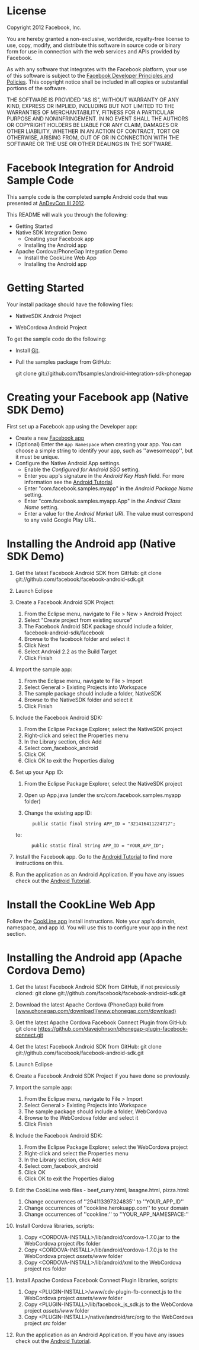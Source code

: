 **License**
========================

Copyright 2012 Facebook, Inc.

You are hereby granted a non-exclusive, worldwide, royalty-free license to
use, copy, modify, and distribute this software in source code or binary
form for use in connection with the web services and APIs provided by
Facebook.

As with any software that integrates with the Facebook platform, your use
of this software is subject to the [Facebook Developer Principles and
Policies](http://developers.facebook.com/policy/). This copyright notice
shall be included in all copies or substantial portions of the software.

THE SOFTWARE IS PROVIDED "AS IS", WITHOUT WARRANTY OF ANY KIND, EXPRESS OR
IMPLIED, INCLUDING BUT NOT LIMITED TO THE WARRANTIES OF MERCHANTABILITY,
FITNESS FOR A PARTICULAR PURPOSE AND NONINFRINGEMENT. IN NO EVENT SHALL
THE AUTHORS OR COPYRIGHT HOLDERS BE LIABLE FOR ANY CLAIM, DAMAGES OR OTHER
LIABILITY, WHETHER IN AN ACTION OF CONTRACT, TORT OR OTHERWISE, ARISING
FROM, OUT OF OR IN CONNECTION WITH THE SOFTWARE OR THE USE OR OTHER
DEALINGS IN THE SOFTWARE.

**Facebook Integration for Android Sample Code**
========================

This sample code is the completed sample Android code that was presented at [AnDevCon III 2012](http://www.andevcon.com/AndevCon_III/index.html).

This README will walk you through the following:

* Getting Started
* Native SDK Integration Demo
  * Creating your Facebook app
  * Installing the Android app
* Apache Cordova/PhoneGap Integration Demo
  * Install the CookLine Web App
  * Installing the Android app

**Getting Started**
===================

Your install package should have the following files:

* NativeSDK Android Project

* WebCordova Android Project


To get the sample code do the following:

* Install [Git](http://git-scm.com/).

* Pull the samples package from GitHub:

    git clone git://github.com/fbsamples/android-integration-sdk-phonegap


**Creating your Facebook app (Native SDK Demo)**
==============================

First set up a Facebook app using the Developer app:

* Create a new [Facebook app](https://developers.facebook.com/apps)
* (Optional) Enter the `App Namespace` when creating your app. You can choose a simple string to identify your app, such as ''awesomeapp'', but it must be unique.
* Configure the Native Android App settings.
  * Enable the _Configured for Android SSO_ setting.
  * Enter you app's signature in the _Android Key Hash_ field. For more information see the [Android Tutorial](https://developers.facebook.com/docs/mobile/android/build/#sig).
  * Enter "com.facebook.samples.myapp" in the _Android Package Name_ setting.
  * Enter "com.facebook.samples.myapp.App" in the _Android Class Name_ setting.
  * Enter a value for the _Android Market URI_. The value must correspond to any valid Google Play URL.



**Installing the Android app (Native SDK Demo)**
==========================

1. Get the latest Facebook Android SDK from GitHub: git clone git://github.com/facebook/facebook-android-sdk.git

1. Launch Eclipse

1. Create a Facebook Android SDK Project:
   1. From the Eclipse menu, navigate to File > New > Android Project
   1. Select "Create project from existing source"
   1. The Facebook Android SDK package should include a folder, facebook-android-sdk/facebook 
   1. Browse to the facebook folder and select it
   1. Click Next
   1. Select Android 2.2 as the Build Target
   1. Click Finish

1. Import the sample app:
   1. From the Eclipse menu, navigate to File > Import
   1. Select General > Existing Projects into Workspace
   1. The sample package should include a folder, NativeSDK
   1. Browse to the NativeSDK folder and select it
   1. Click Finish

1. Include the Facebook Android SDK:
   1. From the Eclipse Package Explorer, select the NativeSDK project
   1. Right-click and select the Properties menu
   1. In the Library section, click Add
   1. Select com_facebook_android
   1. Click OK
   1. Click OK to exit the Properties dialog

1. Set up your App ID:
   1. From the Eclipse Package Explorer, select the NativeSDK project
   1. Open up App.java (under the src/com.facebook.samples.myapp folder)
   1. Change the existing app ID:

             public static final String APP_ID = "321416411224717";

     to:

             public static final String APP_ID = "YOUR_APP_ID";

1. Install the Facebook app. Go to the [Android Tutorial](https://developers.facebook.com/docs/mobile/android/build/#install) to find more instructions on this.

1. Run the application as an Android Application. If you have any issues check out the [Android Tutorial](https://developers.facebook.com/docs/mobile/android/build/). 


**Install the CookLine Web App**
==============================

Follow the [CookLine app](https://github.com/fbsamples/CookLine) install instructions. Note your app's domain, namespace, and app Id. You will use this to configure your app in the next section.

**Installing the Android app (Apache Cordova Demo)**
==========================

1. Get the latest Facebook Android SDK from GitHub, if not previously cloned: git clone git://github.com/facebook/facebook-android-sdk.git

1. Download the latest Apache Cordova (PhoneGap) build from [www.phonegap.com/download](www.phonegap.com/download)

1. Get the latest Apache Cordova Facebook Connect Plugin from GitHub: git clone https://github.com/davejohnson/phonegap-plugin-facebook-connect.git

1. Get the latest Facebook Android SDK from GitHub: git clone git://github.com/facebook/facebook-android-sdk.git

1. Launch Eclipse

1. Create a Facebook Android SDK Project if you have done so previously.

1. Import the sample app:
   1. From the Eclipse menu, navigate to File > Import
   1. Select General > Existing Projects into Workspace
   1. The sample package should include a folder, WebCordova
   1. Browse to the WebCordova folder and select it
   1. Click Finish

1. Include the Facebook Android SDK:
   1. From the Eclipse Package Explorer, select the WebCordova project
   1. Right-click and select the Properties menu
   1. In the Library section, click Add
   1. Select com_facebook_android
   1. Click OK
   1. Click OK to exit the Properties dialog

1. Edit the CookLine web files - beef_curry.html, lasagne.html, pizza.html:
   1. Change occurrences of ''294113397324835'' to ''YOUR_APP_ID''
   1. Change occurrences of ''cookline.herokuapp.com'' to your domain
   1. Change occurrences of ''cookline:'' to ''YOUR_APP_NAMESPACE:''

1. Install Cordova libraries, scripts:
   1. Copy &lt;CORDOVA-INSTALL>/lib/android/cordova-1.7.0.jar to the WebCordova project _libs_ folder
   1. Copy &lt;CORDOVA-INSTALL>/lib/android/cordova-1.7.0.js to the WebCordova project _assets/www_ folder
   1. Copy &lt;CORDOVA-INSTALL>/lib/android/xml to the WebCordova project res folder

1. Install Apache Cordova Facebook Connect Plugin libraries, scripts:
   1. Copy &lt;PLUGIN-INSTALL>/www/cdv-plugin-fb-connect.js to the WebCordova project _assets/www_ folder
   1. Copy &lt;PLUGIN-INSTALL>/lib/facebook_js_sdk.js to the WebCordova project _assets/www_ folder
   1. Copy &lt;PLUGIN-INSTALL>/native/android/src/org to the WebCordova project _src_ folder

1. Run the application as an Android Application. If you have any issues check out the [Android Tutorial](https://developers.facebook.com/docs/mobile/android/build/). 
